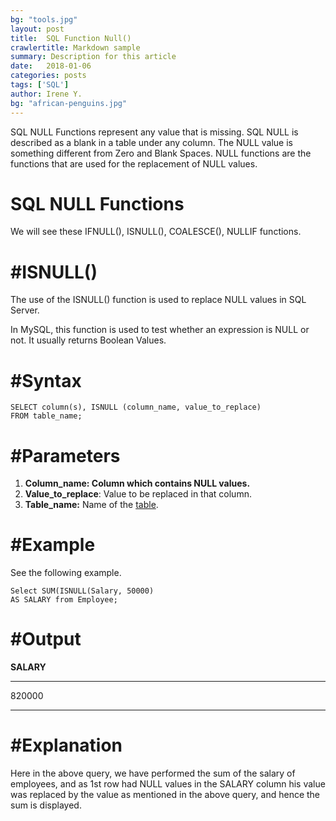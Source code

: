 ```yaml
---
bg: "tools.jpg"
layout: post
title:  SQL Function Null()
crawlertitle: Markdown sample
summary: Description for this article
date:   2018-01-06
categories: posts
tags: ['SQL']
author: Irene Y.
bg: "african-penguins.jpg"
---
```


SQL NULL Functions represent any value that is missing. SQL NULL is described as a blank in a table under any column. The NULL value is something different from Zero and Blank Spaces. NULL functions are the functions that are used for the replacement of NULL values.

# **SQL NULL Functions**

We will see these IFNULL(), ISNULL(), COALESCE(), NULLIF functions.

# **#ISNULL()**

The use of the ISNULL() function is used to replace NULL values in SQL Server.

In MySQL, this function is used to test whether an expression is NULL or not. It usually returns Boolean Values.

# **#Syntax**

```
SELECT column(s), ISNULL (column_name, value_to_replace) 
FROM table_name;

```

# **#Parameters**

1. **Column_name: Column which contains NULL values.**
2. **Value_to_replace**: Value to be replaced in that column.
3. **Table_name:** Name of the [table](https://appdividend.com/2019/04/01/sql-create-table-statement-example-create-table-in-sql-tutorial/).

# **#Example**

See the following example.

```
Select SUM(ISNULL(Salary, 50000) 
AS SALARY from Employee;

```

# **#Output**

**SALARY**

---

820000

---

# **#Explanation**

Here in the above query, we have performed the sum of the salary of employees, and as 1st row had NULL values in the SALARY column his value was replaced by the value as mentioned in the above query, and hence the sum is displayed.